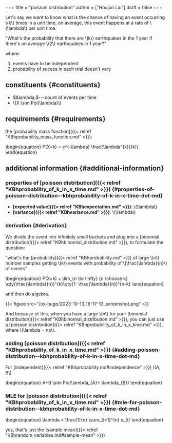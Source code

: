 +++
title = "poisson distribution"
author = ["Houjun Liu"]
draft = false
+++

Let's say we want to know what is the chance of having an event occurring \\(k\\) times in a unit time, on average, this event happens at a rate of \\(\lambda\\) per unit time.

"What's the probability that there are \\(k\\) earthquakes in the 1 year if there's on average \\(2\\) earthquakes in 1 year?"

where:

1.  events have to be independent
2.  probability of sucess in each trial doesn't vary


## constituents {#constituents}

-   $&lambda;$---count of events per time
-   \\(X \sim Poi(\lambda)\\)


## requirements {#requirements}

the [probability mass function]({{< relref "KBhprobability_mass_function.md" >}}):

\begin{equation}
P(X=k) = e^{-\lambda} \frac{\lambda^{k}}{k!}
\end{equation}


## additional information {#additional-information}


### properties of [poisson distribution]({{< relref "KBhprobability_of_k_in_x_time.md" >}}) {#properties-of-poisson-distribution--kbhprobability-of-k-in-x-time-dot-md}

-   **[expected value]({{< relref "KBhexpectation.md" >}})**: \\(\lambda\\)
-   **[variance]({{< relref "KBhvariance.md" >}})**: \\(\lambda\\)


### derivation {#derivation}

We divide the event into infinitely small buckets and plug into a [binomial distribution]({{< relref "KBhbinomial_distribution.md" >}}), to formulate the question:

"what's the [probability]({{< relref "KBhprobability.md" >}}) of large \\(n\\) number samples getting \\(k\\) events with probability of \\(\frac{\lambda}{n}\\) of events"

\begin{equation}
P(X=k) = \lim\_{n \to \infty} {n \choose k} \qty(\frac{\lambda}{n})^{k}\qty(1- \frac{\lambda}{n})^{n-k}
\end{equation}

and then do algebra.

{{< figure src="/ox-hugo/2023-10-13_16-17-13_screenshot.png" >}}

And because of this, when you have a large \\(n\\) for your [binomial distribution]({{< relref "KBhbinomial_distribution.md" >}}), you can just use a [poisson distribution]({{< relref "KBhprobability_of_k_in_x_time.md" >}}), where \\(\lambda = np\\).


### adding [poisson distribution]({{< relref "KBhprobability_of_k_in_x_time.md" >}}) {#adding-poisson-distribution--kbhprobability-of-k-in-x-time-dot-md}

For [independent]({{< relref "KBhprobability.md#independence" >}}) \\(A, B\\)

\begin{equation}
A+B \sim Poi(\lambda\_{A}+ \lambda\_{B})
\end{equation}


### MLE for [poisson distribution]({{< relref "KBhprobability_of_k_in_x_time.md" >}}) {#mle-for-poisson-distribution--kbhprobability-of-k-in-x-time-dot-md}

\begin{equation}
\lambda = \frac{1}{n} \sum\_{i=1}^{n} x\_{i}
\end{equation}

yes, that's just the [sample mean]({{< relref "KBhrandom_variables.md#sample-mean" >}})
